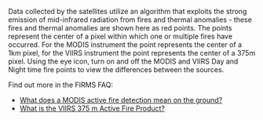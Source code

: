 Data collected by the satellites utilize an algorithm that exploits the strong emission of mid-infrared radiation from fires and thermal anomalies - these fires and thermal anomalies are shown here as red points. The points represent the center of a pixel within which one or multiple fires have occurred. For the MODIS instrument the point represents the center of a 1km pixel, for the VIIRS instrument the point represents the center of a 375m pixel. Using the eye icon, turn on and off the MODIS and VIIRS Day and Night time fire points to view the differences between the sources.

Find out more in the FIRMS FAQ:
- [What does a MODIS active fire detection mean on the ground?](https://earthdata.nasa.gov/faq/firms-faq#ed-modis-fire-onground)
- [What is the VIIRS 375 m Active Fire Product?](https://earthdata.nasa.gov/faq/firms-faq#ed-viirs-375m-product)
